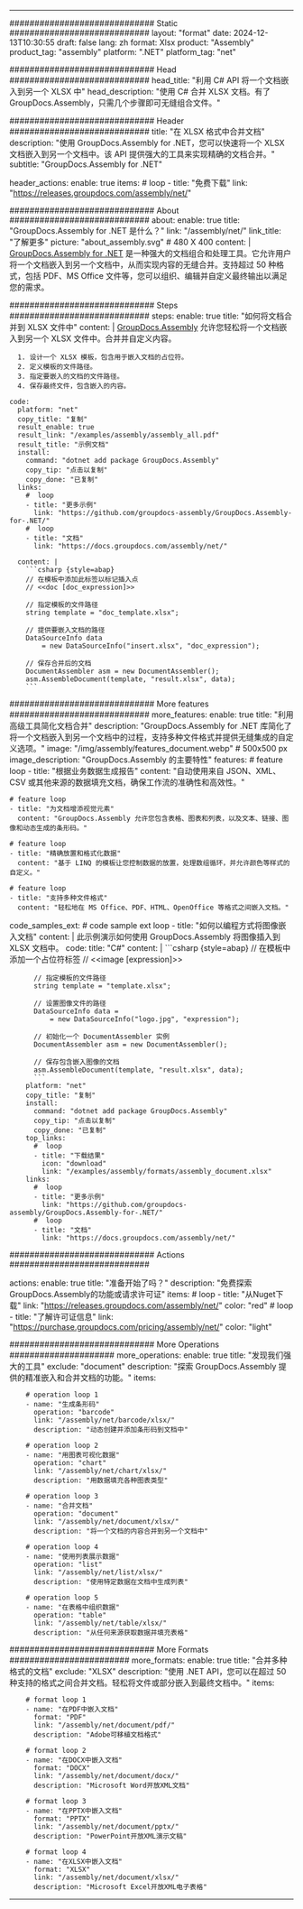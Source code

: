



---
############################# Static ############################
layout: "format"
date:  2024-12-13T10:30:55
draft: false
lang: zh
format: Xlsx
product: "Assembly"
product_tag: "assembly"
platform: ".NET"
platform_tag: "net"

############################# Head ############################
head_title: "利用 C# API 将一个文档嵌入到另一个 XLSX 中"
head_description: "使用 C# 合并 XLSX 文档。有了 GroupDocs.Assembly，只需几个步骤即可无缝组合文件。"

############################# Header ############################
title: "在 XLSX 格式中合并文档" 
description: "使用 GroupDocs.Assembly for .NET，您可以快速将一个 XLSX 文档嵌入到另一个文档中。该 API 提供强大的工具来实现精确的文档合并。"
subtitle: "GroupDocs.Assembly for .NET" 

header_actions:
  enable: true
  items:
    #  loop
    - title: "免费下载"
      link: "https://releases.groupdocs.com/assembly/net/"
      
############################# About ############################
about:
    enable: true
    title: "GroupDocs.Assembly for .NET 是什么？"
    link: "/assembly/net/"
    link_title: "了解更多"
    picture: "about_assembly.svg" # 480 X 400
    content: |
       [GroupDocs.Assembly for .NET](/assembly/net/) 是一种强大的文档组合和处理工具。它允许用户将一个文档嵌入到另一个文档中，从而实现内容的无缝合并。支持超过 50 种格式，包括 PDF、MS Office 文件等，您可以组织、编辑并自定义最终输出以满足您的需求。

############################# Steps ############################
steps:
    enable: true
    title: "如何将文档合并到 XLSX 文件中"
    content: |
      [GroupDocs.Assembly](/assembly/net/) 允许您轻松将一个文档嵌入到另一个 XLSX 文件中。合并并自定义内容。
      
      1. 设计一个 XLSX 模板，包含用于嵌入文档的占位符。
      2. 定义模板的文件路径。
      3. 指定要嵌入的文档的文件路径。
      4. 保存最终文件，包含嵌入的内容。
   
    code:
      platform: "net"
      copy_title: "复制"
      result_enable: true
      result_link: "/examples/assembly/assembly_all.pdf"
      result_title: "示例文档"
      install:
        command: "dotnet add package GroupDocs.Assembly"
        copy_tip: "点击以复制"
        copy_done: "已复制"
      links:
        #  loop
        - title: "更多示例"
          link: "https://github.com/groupdocs-assembly/GroupDocs.Assembly-for-.NET/"
        #  loop
        - title: "文档"
          link: "https://docs.groupdocs.com/assembly/net/"
          
      content: |
        ```csharp {style=abap}
        // 在模板中添加此标签以标记插入点
        // <<doc [doc_expression]>>

        // 指定模板的文件路径
        string template = "doc_template.xlsx";

        // 提供要嵌入文档的路径
        DataSourceInfo data 
            = new DataSourceInfo("insert.xlsx", "doc_expression");

        // 保存合并后的文档
        DocumentAssembler asm = new DocumentAssembler();
        asm.AssembleDocument(template, "result.xlsx", data);
        ```            

############################# More features ############################
more_features:
  enable: true
  title: "利用高级工具简化文档合并"
  description: "GroupDocs.Assembly for .NET 库简化了将一个文档嵌入到另一个文档中的过程，支持多种文件格式并提供无缝集成的自定义选项。"
  image: "/img/assembly/features_document.webp" # 500x500 px
  image_description: "GroupDocs.Assembly 的主要特性"
  features:
    # feature loop
    - title: "根据业务数据生成报告"
      content: "自动使用来自 JSON、XML、CSV 或其他来源的数据填充文档，确保工作流的准确性和高效性。"

    # feature loop
    - title: "为文档增添视觉元素"
      content: "GroupDocs.Assembly 允许您包含表格、图表和列表，以及文本、链接、图像和动态生成的条形码。"

    # feature loop
    - title: "精确放置和格式化数据"
      content: "基于 LINQ 的模板让您控制数据的放置，处理数组循环，并允许颜色等样式的自定义。"

    # feature loop
    - title: "支持多种文件格式"
      content: "轻松地在 MS Office、PDF、HTML、OpenOffice 等格式之间嵌入文档。"
      
  code_samples_ext:
    # code sample ext loop
    - title: "如何以编程方式将图像嵌入文档"
      content: |
        此示例演示如何使用 GroupDocs.Assembly 将图像插入到 XLSX 文档中。
      code:
        title: "C#"
        content: |
          ```csharp {style=abap}
          // 在模板中添加一个占位符标签
          // <<image [expression]>>

          // 指定模板的文件路径
          string template = "template.xlsx";

          // 设置图像文件的路径
          DataSourceInfo data =
              = new DataSourceInfo("logo.jpg", "expression");

          // 初始化一个 DocumentAssembler 实例
          DocumentAssembler asm = new DocumentAssembler();

          // 保存包含嵌入图像的文档
          asm.AssembleDocument(template, "result.xlsx", data);
          ```
        platform: "net"
        copy_title: "复制"
        install:
          command: "dotnet add package GroupDocs.Assembly"
          copy_tip: "点击以复制"
          copy_done: "已复制"
        top_links:
          #  loop
          - title: "下载结果"
            icon: "download"
            link: "/examples/assembly/formats/assembly_document.xlsx"
        links:
          #  loop
          - title: "更多示例"
            link: "https://github.com/groupdocs-assembly/GroupDocs.Assembly-for-.NET/"
          #  loop
          - title: "文档"
            link: "https://docs.groupdocs.com/assembly/net/"
            

            


############################# Actions ############################

actions:
  enable: true
  title: "准备开始了吗？"
  description: "免费探索GroupDocs.Assembly的功能或请求许可证"
  items:
    #  loop
    - title: "从Nuget下载"
      link: "https://releases.groupdocs.com/assembly/net/"
      color: "red"
        #  loop
    - title: "了解许可证信息"
      link: "https://purchase.groupdocs.com/pricing/assembly/net/"
      color: "light"


############################# More Operations #####################
more_operations:
    enable: true
    title: "发现我们强大的工具"
    exclude: "document"
    description: "探索 GroupDocs.Assembly 提供的精准嵌入和合并文档的功能。"
    items: 
          
        # operation loop 1
        - name: "生成条形码"
          operation: "barcode"
          link: "/assembly/net/barcode/xlsx/"
          description: "动态创建并添加条形码到文档中"

        # operation loop 2
        - name: "用图表可视化数据"
          operation: "chart"
          link: "/assembly/net/chart/xlsx/"
          description: "用数据填充各种图表类型"

        # operation loop 3
        - name: "合并文档"
          operation: "document"
          link: "/assembly/net/document/xlsx/"
          description: "将一个文档的内容合并到另一个文档中"

        # operation loop 4
        - name: "使用列表展示数据"
          operation: "list"
          link: "/assembly/net/list/xlsx/"
          description: "使用特定数据在文档中生成列表"

        # operation loop 5
        - name: "在表格中组织数据"
          operation: "table"
          link: "/assembly/net/table/xlsx/"
          description: "从任何来源获取数据并填充表格"
         
          
############################# More Formats ########################
more_formats:
    enable: true
    title: "合并多种格式的文档"
    exclude: "XLSX"
    description: "使用 .NET API，您可以在超过 50 种支持的格式之间合并文档。轻松将文件或部分嵌入到最终文档中。"
    items: 
          
        # format loop 1
        - name: "在PDF中嵌入文档"
          format: "PDF"
          link: "/assembly/net/document/pdf/"
          description: "Adobe可移植文档格式"
          
        # format loop 2
        - name: "在DOCX中嵌入文档"
          format: "DOCX"
          link: "/assembly/net/document/docx/"
          description: "Microsoft Word开放XML文档"
          
        # format loop 3
        - name: "在PPTX中嵌入文档"
          format: "PPTX"
          link: "/assembly/net/document/pptx/"
          description: "PowerPoint开放XML演示文稿"
          
        # format loop 4
        - name: "在XLSX中嵌入文档"
          format: "XLSX"
          link: "/assembly/net/document/xlsx/"
          description: "Microsoft Excel开放XML电子表格"


          

---